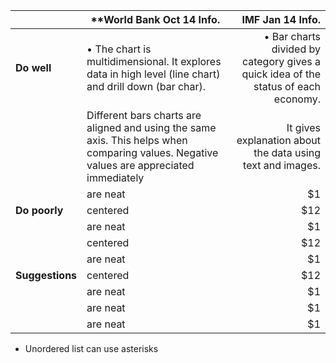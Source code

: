 
|                             | **World Bank Oct 14 Info.                   | IMF Jan 14 Info.  |
| -------------               |-------------                            |      -----:|
| **Do well**                     |•	The chart is multidimensional. It explores data in high level (line chart) and drill down (bar char).   | •	Bar charts divided by category gives a quick idea of the status of each economy. |
|                             | Different bars charts are aligned and using the same axis. This helps when comparing values. Negative values are appreciated immediately                                  |   It gives explanation about the data using text and images. |
|                  | are neat                                  |    $1 |
| **Do poorly**                   | centered                                  |   $12 |
|                  | are neat                                  |    $1 |
|                    | centered                                  |   $12 |
|                  | are neat                                  |    $1 |
| **Suggestions**                   | centered                                  |   $12 |
|                  | are neat                                  |    $1 |
|                  | are neat                                  |    $1 |
|                  | are neat                                  |    $1 |

* Unordered list can use asterisks


